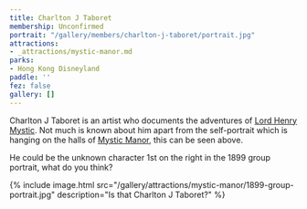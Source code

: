 ```yaml
---
title: Charlton J Taboret
membership: Unconfirmed
portrait: "/gallery/members/charlton-j-taboret/portrait.jpg"
attractions:
- _attractions/mystic-manor.md
parks:
- Hong Kong Disneyland
paddle: ''
fez: false
gallery: []
---
```

Charlton J Taboret is an artist who documents the adventures of [Lord Henry Mystic](/sea/members/lord-henry-mystic). Not much is known about him apart from the self-portrait which is hanging on the halls of [Mystic Manor](/sea/attractions/mystic-manor), this can be seen above.

He could be the unknown character 1st on the right in the 1899 group portrait, what do you think?

{% include image.html src="/gallery/attractions/mystic-manor/1899-group-portrait.jpg" description="Is that Charlton J Taboret?" %}